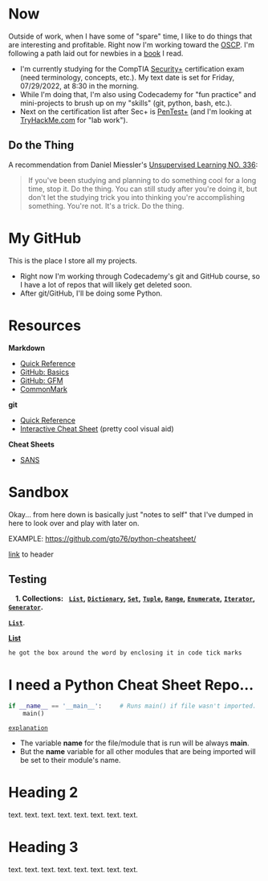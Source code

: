 # Now

Outside of work, when I have some of "spare" time, I like to do things that are interesting and profitable. Right now I'm working toward the [OSCP](https://www.offensive-security.com/pwk-oscp/). I'm following a path laid out for newbies in a [book](https://www.amazon.com/Pentester-BluePrint-Your-Guide-Being/dp/1119684307/ref=sr_1_1) I read. 
- I'm currently studying for the CompTIA [Security+](https://www.comptia.org/certifications/security) certification exam (need terminology, concepts, etc.). My text date is set for Friday, 07/29/2022, at 8:30 in the morning.
- While I'm doing that, I'm also using Codecademy for "fun practice" and mini-projects to brush up on my "skills" (git, python, bash, etc.).
- Next on the certification list after Sec+ is [PenTest+](https://www.comptia.org/certifications/pentest) (and I'm looking at [TryHackMe.com](https://tryhackme.com/) for "lab work").

## Do the Thing

A recommendation from Daniel Miessler's [Unsupervised Learning NO. 336](https://mailchi.mp/danielmiessler/unsupervised-learning-no-2676132): 

> If you've been studying and planning to do something cool for a long time, stop it.
> Do the thing.
> You can still study after you're doing it, but don't let the studying trick you into thinking you're accomplishing something. You're not. It's a trick.
> Do the thing.

# My GitHub

This is the place I store all my projects. 
- Right now I'm working through Codecademy's git and GitHub course, so I have a lot of repos that will likely get deleted soon.
- After git/GitHub, I'll be doing some Python.

# Resources

**Markdown**
- [Quick Reference](https://github.com/adam-p/markdown-here/wiki/Markdown-Cheatsheet)
- [GitHub: Basics](https://github.github.com/gfm/)
- [GitHub: GFM](https://docs.github.com/en/get-started/writing-on-github/getting-started-with-writing-and-formatting-on-github/basic-writing-and-formatting-syntax)
- [CommonMark](https://commonmark.org/help/)

**git**
- [Quick Reference](https://git-scm.com/docs)
- [Interactive Cheat Sheet](https://ndpsoftware.com/git-cheatsheet.html) (pretty cool visual aid)

**Cheat Sheets**
- [SANS](https://www.sans.org/blog/the-ultimate-list-of-sans-cheat-sheets/)

# Sandbox

Okay... from here down is basically just "notes to self" that I've dumped in here to look over and play with later on.

EXAMPLE: https://github.com/gto76/python-cheatsheet/

<!---
GregKedrovsky/GregKedrovsky is a ✨ special ✨ repository because its `README.md` (this file) appears on your GitHub profile.
You can click the Preview link to take a look at your changes.
--->

[link](https://github.com/GregKedrovsky/GregKedrovsky/blob/main/README.md#heading-3) to header

Testing
----
**&nbsp;&nbsp;&nbsp;** **1. Collections:** **&nbsp;** **[`List`](#list)**__,__ **[`Dictionary`](#dictionary)**__,__ **[`Set`](#set)**__,__ **[`Tuple`](#tuple)**__,__ **[`Range`](#range)**__,__ **[`Enumerate`](#enumerate)**__,__ **[`Iterator`](#iterator)**__,__ **[`Generator`](#generator)**__.__ 

**[`List`](#list)**.

**[List](#list)**

`he got the box around the word by enclosing it in code tick marks`

# I need a Python Cheat Sheet Repo...

```python
if __name__ == '__main__':     # Runs main() if file wasn't imported.
    main()
```

[`explanation`](https://www.freecodecamp.org/news/if-name-main-python-example/)
- The variable __name__ for the file/module that is run will be always __main__.
- But the __name__ variable for all other modules that are being imported will be set to their module's name.

# Heading 2

text. text. text. text. text. text. text. text. 

# Heading 3

text. text. text. text. text. text. text. text.  
